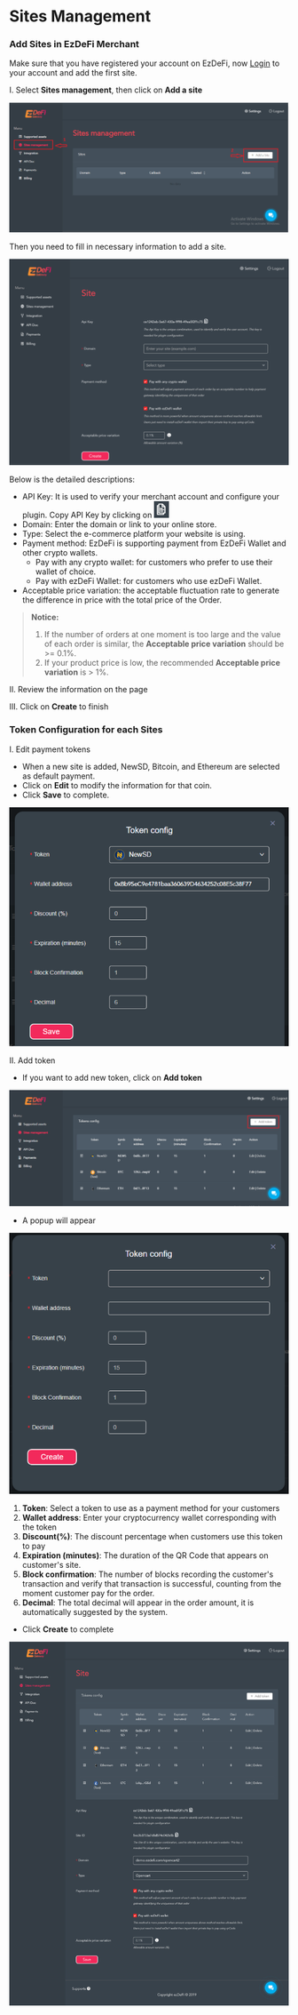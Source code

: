  # Sites Management

### Add Sites in EzDeFi Merchant
 
Make sure that you have registered your account on EzDeFi, now [Login](https://merchant.ezdefi.com/) to your account and add the first site.

I. Select **Sites management**, then click on **Add a site**

![Site management](../../img/sites-add.png "Site management")

Then you need to fill in necessary information to add a site.

![Add a site](../../img/sites-site.png "Add a site")

Below is the detailed descriptions:

* API Key: It is used to verify your merchant account and configure your plugin. Copy API Key by clicking on ![Copy](../../img/sites-copy.png "Copy")
* Domain: Enter the domain or link to your online store.
* Type: Select the e-commerce platform your website is using.
* Payment method: EzDeFi is supporting payment from EzDeFi Wallet and other crypto wallets.
  * Pay with any crypto wallet: for customers who prefer to use their wallet of choice.
  * Pay with ezDeFi Wallet: for customers who use ezDeFi Wallet.
* Acceptable price variation: the acceptable fluctuation rate to generate the difference in price with the total price of the Order.

> **Notice:**
> 1. If the number of orders at one moment is too large and the value of each order is similar, the **Acceptable price variation** should be >= 0.1%.
> 2. If your product price is low, the recommended **Acceptable price variation** is > 1%.

II. Review the information on the page

III. Click on **Create** to finish

### Token Configuration for each Sites

I. Edit payment tokens

* When a new site is added, NewSD, Bitcoin, and Ethereum are selected as default payment.
* Click on **Edit** to modify the information for that coin.
* Click **Save** to complete.

![Edit token](../../img/sites-token-edit.png "Edit token")

II. Add token

* If you want to add new token, click on **Add token**

![Add token](../../img/sites-add-token.png "Add token")

* A popup will appear

![Add token Popup](../../img/sites-add-token-popup.png "Add token Popup")

1. **Token**: Select a token to use as a payment method for your customers
2. **Wallet address**: Enter your cryptocurrency wallet corresponding with the token
3. **Discount(%)**: The discount percentage when customers use this token to pay
4. **Expiration (minutes)**: The duration of the QR Code that appears on customer's site.
5. **Block confirmation**: The number of blocks recording the customer's transaction and verify that transaction is successful, counting from the moment customer pay for the order.
6. **Decimal**: The total decimal will appear in the order amount, it is automatically suggested by the system.

* Click **Create** to complete

![Sites management completed](../../img/sites-final.png "Sites management completed")